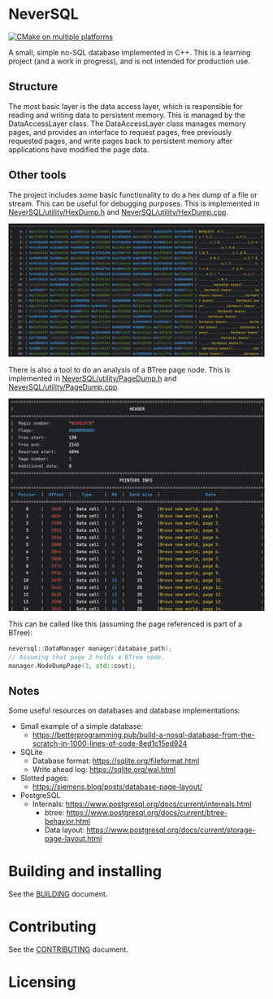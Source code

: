 # NeverSQL

[![CMake on multiple platforms](https://github.com/nrupprecht/NeverSQL/actions/workflows/cmake-build-and-test-platform.yml/badge.svg)](https://github.com/nrupprecht/NeverSQL/actions/workflows/cmake-build-and-test-platform.yml)

A small, simple no-SQL database implemented in C++. This is a learning project (and a work in progress), and is not
intended for production use.

## Structure

The most basic layer is the data access layer, which is responsible for reading and writing data to persistent memory. 
This is managed by the DataAccessLayer class. The DataAccessLayer class manages memory pages, and provides an interface
to request pages, free previously requested pages, and write pages back to persistent memory after applications have 
modified the page data.

## Other tools

The project includes some basic functionality to do a hex dump of a file or stream. This can be useful for debugging
purposes. This is implemented in [NeverSQL/utility/HexDump.h](include/NeverSQL/utility/hexdump.h)
and [NeverSQL/utility/HexDump.cpp](source/NeverSQL/utility/HexDump.cpp).

![Alt text](./images/hexdump-example-1.png)

There is also a tool to do an analysis of a BTree page node. This is implemented
in [NeverSQL/utility/PageDump.h](include/NeverSQL/utility/PageDump.h)
and [NeverSQL/utility/PageDump.cpp](source/NeverSQL/utility/PageDump.cpp).

![Alt text](./images/pagedump-example-1.png)

This can be called like this (assuming the page referenced is part of a BTree):

```C++
neversql::DataManager manager(database_path);
// Assuming that page 3 holds a BTree node.
manager.NodeDumpPage(3, std::cout);
```

## Notes

Some useful resources on databases and database implementations:
* Small example of a simple database:
  * https://betterprogramming.pub/build-a-nosql-database-from-the-scratch-in-1000-lines-of-code-8ed1c15ed924
* SQLite
  * Database format: https://sqlite.org/fileformat.html
  * Write ahead log: https://sqlite.org/wal.html
* Slotted pages:
    * https://siemens.blog/posts/database-page-layout/
* PostgreSQL
  * Internals: https://www.postgresql.org/docs/current/internals.html
    * btree: https://www.postgresql.org/docs/current/btree-behavior.html
    * Data layout: https://www.postgresql.org/docs/current/storage-page-layout.html

# Building and installing

See the [BUILDING](BUILDING.md) document.

# Contributing

See the [CONTRIBUTING](CONTRIBUTING.md) document.

# Licensing

<!--
Please go to https://choosealicense.com/licenses/ and choose a license that
fits your needs. The recommended license for a project of this type is the
Boost Software License 1.0.
-->
